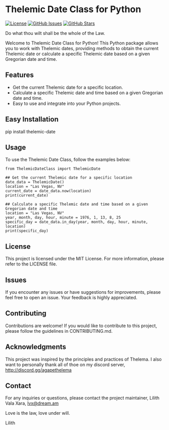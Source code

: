 # Thelemic Date Class for Python

[![License](https://img.shields.io/badge/License-MIT-blue.svg)](https://opensource.org/licenses/MIT)
[![GitHub Issues](https://img.shields.io/github/issues/your-username/your-repo.svg)](https://github.com/your-username/your-repo/issues)
[![GitHub Stars](https://img.shields.io/github/stars/your-username/your-repo.svg)](https://github.com/your-username/your-repo/stargazers)

Do what thou wilt shall be the whole of the Law. 

Welcome to Thelemic Date Class for Python! This Python package allows you to work with Thelemic dates, providing methods to obtain the current Thelemic date or calculate a specific Thelemic date based on a given Gregorian date and time.

## Features

- Get the current Thelemic date for a specific location.
- Calculate a specific Thelemic date and time based on a given Gregorian date and time.
- Easy to use and integrate into your Python projects.

## Easy Installation

pip install thelemic-date

## Usage
To use the Thelemic Date Class, follow the examples below:

```
from ThelemicDateClass import ThelemicDate

## Get the current Thelemic date for a specific location
date_data = ThelemicDate()
location = "Las Vegas, NV"
current_date = date_data.now(location)
print(current_date)

## Calculate a specific Thelemic date and time based on a given Gregorian date and time
location = "Las Vegas, NV"
year, month, day, hour, minute = 1976, 1, 13, 8, 25
specific_day = date_data.in_day(year, month, day, hour, minute, location)
print(specific_day)
```

## License
This project is licensed under the MIT License. For more information, please refer to the LICENSE file.

## Issues
If you encounter any issues or have suggestions for improvements, please feel free to open an issue. Your feedback is highly appreciated.

## Contributing
Contributions are welcome! If you would like to contribute to this project, please follow the guidelines in CONTRIBUTING.md.

## Acknowledgments
This project was inspired by the principles and practices of Thelema. I also want to personally thank all of thoe on my discord server, http://discord.gg/agapethelema 

## Contact
For any inquiries or questions, please contact the project maintainer, Lilith Vala Xara, lvx@dream.am

Love is the law, love under will.  

Lilith 
